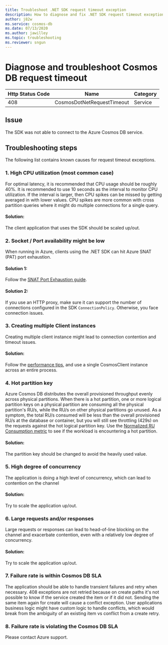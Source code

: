 ```yaml
---
title: Troubleshoot .NET SDK request timeout exception
description: How to diagnose and fix .NET SDK request timeout exception
author: j82w
ms.service: cosmos-db
ms.date: 07/13/2020
ms.author: jawilley
ms.topic: troubleshooting
ms.reviewer: sngun
---
```


# Diagnose and troubleshoot Cosmos DB request timeout

| Http Status Code | Name | Category |
|---|---|---|
|408|CosmosDotNetRequestTimeout|Service|

## Issue

The SDK was not able to connect to the Azure Cosmos DB service.

## Troubleshooting steps
The following list contains known causes for request timeout exceptions.

### 1. High CPU utilization (most common case)
For optimal latency, it is recommended that CPU usage should be roughly 40%. It is recommended to use 10 seconds as the interval to monitor CPU utilization. If the interval is larger, then CPU spikes can be missed by getting averaged in with lower values. CPU spikes are more common with cross partition queries where it might do multiple connections for a single query.

#### Solution:
The client application that uses the SDK should be scaled up/out.

### 2. Socket / Port availability might be low
When running in Azure, clients using the .NET SDK can hit Azure SNAT (PAT) port exhaustion.

#### Solution 1:
Follow the [SNAT Port Exhaustion guide](troubleshoot-dot-net-sdk.md#snat).

#### Solution 2:
If you use an HTTP proxy, make sure it can support the number of connections configured in the SDK `ConnectionPolicy`.
Otherwise, you face connection issues.

### 3. Creating multiple Client instances
Creating multiple client instance might lead to connection contention and timeout issues.

#### Solution:
Follow the [performance tips](https://docs.microsoft.com/azure/cosmos-db/performance-tips), and use a single CosmosClient instance across an entire process.

### 4. Hot partition key
Azure Cosmos DB distributes the overall provisioned throughput evenly across physical partitions. When there is a hot partition, one or more logical partition keys on a physical partition are consuming all the physical partition's RU/s, while the RU/s on other physical partitions go unused. As a symptom, the total RU/s consumed will be less than the overall provisioned RU/s at the database or container, but you will still see throttling (429s) on the requests against the hot logical partition key. Use the [Normalized RU Consumption metric](monitor-normalized-request-units.md) to see if the workload is encountering a hot partition. 

#### Solution:
The partition key should be changed to avoid the heavily used value.

### 5. High degree of concurrency
The application is doing a high level of concurrency, which can lead to contention on the channel

#### Solution:
Try to scale the application up/out.

### 6. Large requests and/or responses
Large requests or responses can lead to head-of-line blocking on the channel and exacerbate contention, even with a relatively low degree of concurrency.

#### Solution:
Try to scale the application up/out.

### 7. Failure rate is within Cosmos DB SLA
The application should be able to handle transient failures and retry when necessary. 408 exceptions are not retried because on create paths it's not possible to know if the service created the item or if it did not. Sending the same item again for create will cause a conflict exception. User applications business logic might have custom logic to handle conflicts, which would break from the ambiguity of an existing item vs conflict from a create retry.

### 8. Failure rate is violating the Cosmos DB SLA
Please contact Azure support.
